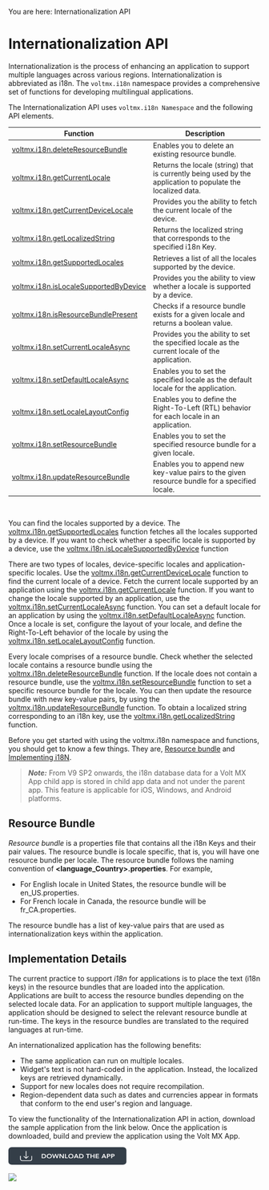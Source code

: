                             

You are here: Internationalization API

Internationalization API
========================

Internationalization is the process of enhancing an application to support multiple languages across various regions. Internationalization is abbreviated as i18n. The `voltmx.i18n` namespace provides a comprehensive set of functions for developing multilingual applications.

The Internationalization API uses `voltmx.i18n Namespace` and the following API elements.

| Function | Description |
| --- | --- |
| [voltmx.i18n.deleteResourceBundle](voltmx.i18n_functions.md#volt-mx-i18n-deleteresourcebundle) | Enables you to delete an existing resource bundle. |
| [voltmx.i18n.getCurrentLocale](voltmx.i18n_functions.md#volt-mx-i18n-getcurrentlocale) | Returns the locale (string) that is currently being used by the application to populate the localized data. |
| [voltmx.i18n.getCurrentDeviceLocale](voltmx.i18n_functions.md#volt-mx-i18n-getcurrentdevicelocale) | Provides you the ability to fetch the current locale of the device. |
| [voltmx.i18n.getLocalizedString](voltmx.i18n_functions.md#volt-mx-i18n-getlocalizedstring) | Returns the localized string that corresponds to the specified i18n Key. |
| [voltmx.i18n.getSupportedLocales](voltmx.i18n_functions.md#volt-mx-i18n-getsupportedlocales) | Retrieves a list of all the locales supported by the device. |
| [voltmx.i18n.isLocaleSupportedByDevice](voltmx.i18n_functions.md#volt-mx-i18n-islocalesupportedbydevice) | Provides you the ability to view whether a locale is supported by a device. |
| [voltmx.i18n.isResourceBundlePresent](voltmx.i18n_functions.md#volt-mx-i18n-isresourcebundlepresent) | Checks if a resource bundle exists for a given locale and returns a boolean value. |
| [voltmx.i18n.setCurrentLocaleAsync](voltmx.i18n_functions.md#volt-mx-i18n-setcurrentlocaleasync) | Provides you the ability to set the specified locale as the current locale of the application. |
| [voltmx.i18n.setDefaultLocaleAsync](voltmx.i18n_functions.md#volt-mx-i18n-setdefaultlocaleasync) | Enables you to set the specified locale as the default locale for the application. |
| [voltmx.i18n.setLocaleLayoutConfig](voltmx.i18n_functions.md#volt-mx-i18n-setlocalelayoutconfig) | Enables you to define the Right-To-Left (RTL) behavior for each locale in an application. |
| [voltmx.i18n.setResourceBundle](voltmx.i18n_functions.md#volt-mx-i18n-setresourcebundle) | Enables you to set the specified resource bundle for a given locale. |
| [voltmx.i18n.updateResourceBundle](voltmx.i18n_functions.md#volt-mx-i18n-updateresourcebundle) | Enables you to append new key-value pairs to the given resource bundle for a specified locale. |

 

You can find the locales supported by a device. The [voltmx.i18n.getSupportedLocales](voltmx.i18n_functions.md#volt-mx-i18n-getsupportedlocales) function fetches all the locales supported by a device. If you want to check whether a specific locale is supported by a device, use the [voltmx.i18n.isLocaleSupportedByDevice](voltmx.i18n_functions.md#volt-mx-i18n-islocalesupportedbydevice) function

There are two types of locales, device-specific locales and application-specific locales. Use the [voltmx.i18n.getCurrentDeviceLocale](voltmx.i18n_functions.md#volt-mx-i18n-getcurrentdevicelocale) function to find the current locale of a device. Fetch the current locale supported by an application using the [voltmx.i18n.getCurrentLocale](voltmx.i18n_functions.md#volt-mx-i18n-getcurrentlocale) function. If you want to change the locale supported by an application, use the [voltmx.i18n.setCurrentLocaleAsync](voltmx.i18n_functions.md#volt-mx-i18n-setcurrentlocaleasync) function. You can set a default locale for an application by using the [voltmx.i18n.setDefaultLocaleAsync](voltmx.i18n_functions.md#volt-mx-i18n-setdefaultlocaleasync) function. Once a locale is set, configure the layout of your locale, and define the Right-To-Left behavior of the locale by using the [voltmx.i18n.setLocaleLayoutConfig](voltmx.i18n_functions.md#volt-mx-i18n-setlocalelayoutconfig) function.

Every locale comprises of a resource bundle. Check whether the selected locale contains a resource bundle using the [voltmx.i18n.deleteResourceBundle](voltmx.i18n_functions.md#volt-mx-i18n-deleteresourcebundle) function. If the locale does not contain a resource bundle, use the [voltmx.i18n.setResourceBundle](voltmx.i18n_functions.md#volt-mx-i18n-setresourcebundle) function to set a specific resource bundle for the locale. You can then update the resource bundle with new key-value pairs, by using the [voltmx.i18n.updateResourceBundle](voltmx.i18n_functions.md#volt-mx-i18n-updateresourcebundle) function. To obtain a localized string corresponding to an i18n key, use the [voltmx.i18n.getLocalizedString](voltmx.i18n_functions.md#volt-mx-i18n-getlocalizedstring) function.

Before you get started with using the voltmx.i18n namespace and functions, you should get to know a few things. They are, [Resource bundle](#resource-bundle) and [Implementing i18N](#implementation-details).

> **_Note:_** From V9 SP2 onwards, the i18n database data for a Volt MX App child app is stored in child app data and not under the parent app. This feature is applicable for iOS, Windows, and Android platforms.
<!-- > **_Note:_** From V8 SP4 onwards, the i18n database data for a Volt MX App child app is stored in child app data and not under the parent app. This feature is applicable for iOS, Windows, and Android platforms. -->

Resource Bundle
---------------

_Resource bundle_ is a properties file that contains all the i18n Keys and their pair values. The resource bundle is locale specific, that is, you will have one resource bundle per locale. The resource bundle follows the naming convention of **<language\_Country>.properties**. For example,

*   For English locale in United States, the resource bundle will be en\_US.properties.
*   For French locale in Canada, the resource bundle will be fr\_CA.properties.

The resource bundle has a list of key-value pairs that are used as internationalization keys within the application.

Implementation Details
----------------------

The current practice to support _i18n_ for applications is to place the text (i18n keys) in the resource bundles that are loaded into the application. Applications are built to access the resource bundles depending on the selected locale data. For an application to support multiple languages, the application should be designed to select the relevant resource bundle at run-time. The keys in the resource bundles are translated to the required languages at run-time.

An internationalized application has the following benefits:

*   The same application can run on multiple locales.
*   Widget's text is not hard-coded in the application. Instead, the localized keys are retrieved dynamically.
*   Support for new locales does not require recompilation.
*   Region-dependent data such as dates and currencies appear in formats that conform to the end user's region and language.

To view the functionality of the Internationalization API in action, download the sample application from the link below. Once the application is downloaded, build and preview the application using the Volt MX App.  

[![](resources/images/download_button_08__002__236x35.png)](https://github.com/HCL-TECH-SOFTWARE/volt-mx-samples/tree/main/InternationalizationAPI)

![](resources/prettify/onload.png)
